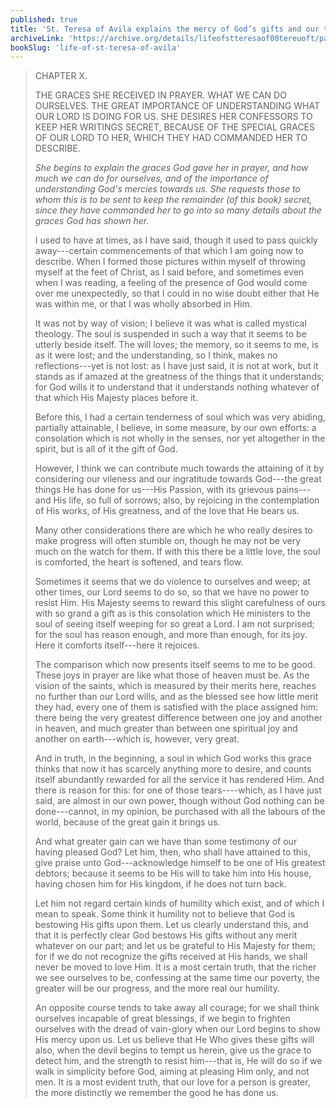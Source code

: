 ```yaml
---
published: true
title: 'St. Teresa of Avila explains the mercy of God’s gifts and our true humility in admitting them'
archiveLink: 'https://archive.org/details/lifeofstteresaof00tereuoft/page/70?view=theater'
bookSlug: 'life-of-st-teresa-of-avila'
---
```


> CHAPTER X.
>
> THE GRACES SHE RECEIVED IN PRAYER. WHAT WE CAN DO OURSELVES. THE GREAT IMPORTANCE OF UNDERSTANDING WHAT OUR LORD IS DOING FOR US. SHE DESIRES HER CONFESSORS TO KEEP HER WRITINGS SECRET, BECAUSE OF THE SPECIAL GRACES OF OUR LORD TO HER, WHICH THEY HAD COMMANDED HER TO DESCRIBE.
>
> *She begins to explain the graces God gave her in prayer, and how much we can do for ourselves, and of the importance of understanding God's mercies towards us. She requests those to whom this is to be sent to keep the remainder (of this book) secret, since they have commanded her to go into so many details about the graces God has shown her.*
>
> I used to have at times, as I have said, though it used to pass quickly away---certain commencements of that which I am going now to describe. When I formed those pictures within myself of throwing myself at the feet of Christ, as I said before, and sometimes even when I was reading, a feeling of the presence of God would come over me unexpectedly, so that I could in no wise doubt either that He was within me, or that I was wholly absorbed in Him.
> 
> It was not by way of vision; I believe it was what is called mystical theology. The soul is suspended in such a way that it seems to be utterly beside itself. The will loves; the memory, so it seems to me, is as it were lost; and the understanding, so I think, makes no reflections---yet is not lost: as I have just said, it is not at work, but it stands as if amazed at the greatness of the things that it understands; for God wills it to understand that it understands nothing whatever of that which His Majesty places before it.
>
> Before this, I had a certain tenderness of soul which was very abiding, partially attainable, I believe, in some measure, by our own efforts: a consolation which is not wholly in the senses, nor yet altogether in the spirit, but is all of it the gift of God.
> 
> However, I think we can contribute much towards the attaining of it by considering our vileness and our ingratitude towards God---the great things He has done for us---His Passion, with its grievous pains---and His life, so full of sorrows; also, by rejoicing in the contemplation of His works, of His greatness, and of the love that He bears us.
> 
> Many other considerations there are which he who really desires to make progress will often stumble on, though he may not be very much on the watch for them. If with this there be a little love, the soul is comforted, the heart is softened, and tears flow.
> 
> Sometimes it seems that we do violence to ourselves and weep; at other times, our Lord seems to do so, so that we have no power to resist Him. His Majesty seems to reward this slight carefulness of ours with so grand a gift as is this consolation which He ministers to the soul of seeing itself weeping for so great a Lord. I am not surprised; for the soul has reason enough, and more than enough, for its joy. Here it comforts itself---here it rejoices.
>
> The comparison which now presents itself seems to me to be good. These joys in prayer are like what those of heaven must be. As the vision of the saints, which is measured by their merits here, reaches no further than our Lord wills, and as the blessed see how little merit they had, every one of them is satisfied with the place assigned him: there being the very greatest difference between one joy and another in heaven, and much greater than between one spiritual joy and another on earth---which is, however, very great.
> 
> And in truth, in the beginning, a soul in which God works this grace thinks that now it has scarcely anything more to desire, and counts itself abundantly rewarded for all the service it has rendered Him. And there is reason for this: for one of those tears----which, as I have just said, are almost in our own power, though without God nothing can be done---cannot, in my opinion, be purchased with all the labours of the world, because of the great gain it brings us.
> 
> And what greater gain can we have than some testimony of our having pleased God? Let him, then, who shall have attained to this, give praise unto God---acknowledge himself to be one of His greatest debtors; because it seems to be His will to take him into His house, having chosen him for His kingdom, if he does not turn back.
>
> Let him not regard certain kinds of humility which exist, and of which I mean to speak. Some think it humility not to believe that God is bestowing His gifts upon them. Let us clearly understand this, and that it is perfectly clear God bestows His gifts without any merit whatever on our part; and let us be grateful to His Majesty for them; for if we do not recognize the gifts received at His hands, we shall never be moved to love Him. It is a most certain truth, that the richer we see ourselves to be, confessing at the same time our poverty, the greater will be our progress, and the more real our humility.
>
> An opposite course tends to take away all courage; for we shall think ourselves incapable of great blessings, if we begin to frighten ourselves with the dread of vain-glory when our Lord begins to show His mercy upon us. Let us believe that He Who gives these gifts will also, when the devil begins to tempt us herein, give us the grace to detect him, and the strength to resist him---that is, He will do so if we walk in simplicity before God, aiming at pleasing Him only, and not men. It is a most evident truth, that our love for a person is greater, the more distinctly we remember the good he has done us.
